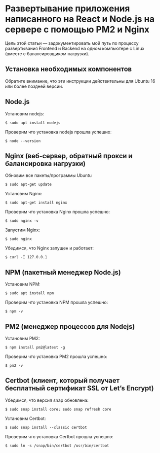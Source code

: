<h1>Развертывание приложения написанного на React и Node.js на сервере с помощью PM2 и Nginx</h1>
Цель этой статьи — задокументировать мой путь по процессу развертывания Frontend и Backend на одном компьютере с Linux (вместе с балансировщиком нагрузки).

<h2>Установка необходимых компонентов</h2>
Обратите внимание, что эти инструкции действительны для Ubuntu 16 или более поздней версии.

<h2>Node.js</h2>
Установим nodejs:

```
$ sudo apt install nodejs
```

Проверим что установка nodejs прошла успешно:
```
$ node --version
```
<h2>Nginx (веб-сервер, обратный прокси и балансировка нагрузки)</h2>

Обновим все пакеты/программы Ubuntu
```
$ sudo apt-get update
```

Установим Nginx:
```
$ sudo apt-get install nginx
```

Проверим что установка Nginx прошла успешно:
```
$ sudo nginx -v
```

Запустим Nginx:
```
$ sudo nginx
```

Убедимся, что Nginx запущен и работает:
```
$ curl -I 127.0.0.1
```

<h2>NPM (пакетный менеджер Node.js)</h2>

Установим NPM:
```
$ sudo apt install npm
```

Проверим что установка NPM прошла успешно:
```
$ npm -v
```
<h2>PM2 (менеджер процессов для Nodejs)</h2>

Установим PM2:
```
$ npm install pm2@latest -g
```

Проверим что установка PM2 прошла успешно:
```
$ pm2 -v
```

<h2>Certbot (клиент, который получает бесплатный сертификат SSL от Let’s Encrypt)</h2>
Убедимся, что версия snap обновлена:

```
$ sudo snap install core; sudo snap refresh core
```

Установим Certbot:
```
$ sudo snap install --classic certbot
```

Проверим что установка Certbot прошла успешно:
```
$ sudo ln -s /snap/bin/certbot /usr/bin/certbot
```





